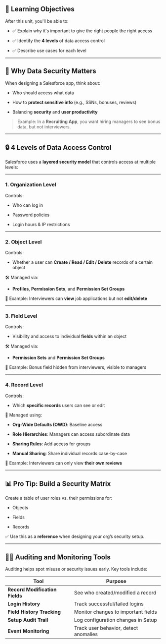## 🎯 Learning Objectives

After this unit, you'll be able to:

- ✅ Explain why it's important to give the right people the right access
    
- ✅ Identify the **4 levels** of data access control
    
- ✅ Describe use cases for each level
    

---

## 🧠 Why Data Security Matters

When designing a Salesforce app, think about:

- Who should access what data
    
- How to **protect sensitive info** (e.g., SSNs, bonuses, reviews)
    
- Balancing **security** and **user productivity**
    

> Example: In a **Recruiting App**, you want hiring managers to see bonus data, but not interviewers.

---

## 🔒 4 Levels of Data Access Control

Salesforce uses a **layered security model** that controls access at multiple levels:

---

### 1. **Organization Level**

Controls:

- Who can log in
    
- Password policies
    
- Login hours & IP restrictions
    

---

### 2. **Object Level**

Controls:

- Whether a user can **Create / Read / Edit / Delete** records of a certain object
    

🛠️ Managed via:

- **Profiles**, **Permission Sets**, and **Permission Set Groups**
    

📌 Example: Interviewers can **view** job applications but not **edit/delete**

---

### 3. **Field Level**

Controls:

- Visibility and access to individual **fields** within an object
    

🛠️ Managed via:

- **Permission Sets** and **Permission Set Groups**
    

📌 Example: Bonus field hidden from interviewers, visible to managers

---

### 4. **Record Level**

Controls:

- Which **specific records** users can see or edit
    

🔑 Managed using:

- **Org-Wide Defaults (OWD)**: Baseline access
    
- **Role Hierarchies**: Managers can access subordinate data
    
- **Sharing Rules**: Add access for groups
    
- **Manual Sharing**: Share individual records case-by-case
    

📌 Example: Interviewers can only view **their own reviews**

---

## 📊 Pro Tip: Build a Security Matrix

Create a table of user roles vs. their permissions for:

- Objects
    
- Fields
    
- Records
    

✅ Use this as a **reference** when designing your org’s security setup.

---

## 🕵️‍♀️ Auditing and Monitoring Tools

Auditing helps spot misuse or security issues early. Key tools include:

|Tool|Purpose|
|---|---|
|**Record Modification Fields**|See who created/modified a record|
|**Login History**|Track successful/failed logins|
|**Field History Tracking**|Monitor changes to important fields|
|**Setup Audit Trail**|Log configuration changes in Setup|
|**Event Monitoring**|Track user behavior, detect anomalies|
